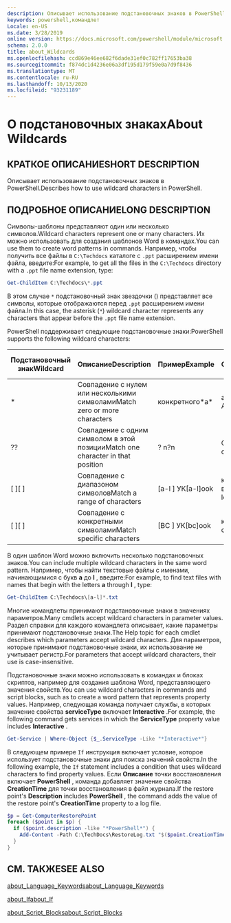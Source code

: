 ```yaml
---
description: Описывает использование подстановочных знаков в PowerShell.
keywords: powershell,командлет
Locale: en-US
ms.date: 3/28/2019
online version: https://docs.microsoft.com/powershell/module/microsoft.powershell.core/about/about_wildcards?view=powershell-6&WT.mc_id=ps-gethelp
schema: 2.0.0
title: about_Wildcards
ms.openlocfilehash: ccd869e46ee682f6dade31ef0c782ff17653ba38
ms.sourcegitcommit: f874dc1d4236e06a3df195d179f59e0a7d9f8436
ms.translationtype: MT
ms.contentlocale: ru-RU
ms.lasthandoff: 10/13/2020
ms.locfileid: "93231189"
---
```

# <a name="about-wildcards"></a><span data-ttu-id="e6702-104">О подстановочных знаках</span><span class="sxs-lookup"><span data-stu-id="e6702-104">About Wildcards</span></span>

## <a name="short-description"></a><span data-ttu-id="e6702-105">КРАТКОЕ ОПИСАНИЕ</span><span class="sxs-lookup"><span data-stu-id="e6702-105">SHORT DESCRIPTION</span></span>

<span data-ttu-id="e6702-106">Описывает использование подстановочных знаков в PowerShell.</span><span class="sxs-lookup"><span data-stu-id="e6702-106">Describes how to use wildcard characters in PowerShell.</span></span>

## <a name="long-description"></a><span data-ttu-id="e6702-107">ПОДРОБНОЕ ОПИСАНИЕ</span><span class="sxs-lookup"><span data-stu-id="e6702-107">LONG DESCRIPTION</span></span>

<span data-ttu-id="e6702-108">Символы-шаблоны представляют один или несколько символов.</span><span class="sxs-lookup"><span data-stu-id="e6702-108">Wildcard characters represent one or many characters.</span></span> <span data-ttu-id="e6702-109">Их можно использовать для создания шаблонов Word в командах.</span><span class="sxs-lookup"><span data-stu-id="e6702-109">You can use them to create word patterns in commands.</span></span> <span data-ttu-id="e6702-110">Например, чтобы получить все файлы в `C:\Techdocs` каталоге с `.ppt` расширением имени файла, введите:</span><span class="sxs-lookup"><span data-stu-id="e6702-110">For example, to get all the files in the `C:\Techdocs` directory with a `.ppt` file name extension, type:</span></span>

```powershell
Get-ChildItem C:\Techdocs\*.ppt
```

<span data-ttu-id="e6702-111">В этом случае `*` подстановочный знак звездочки () представляет все символы, которые отображаются перед `.ppt` расширением имени файла.</span><span class="sxs-lookup"><span data-stu-id="e6702-111">In this case, the asterisk (`*`) wildcard character represents any characters that appear before the `.ppt` file name extension.</span></span>

<span data-ttu-id="e6702-112">PowerShell поддерживает следующие подстановочные знаки:</span><span class="sxs-lookup"><span data-stu-id="e6702-112">PowerShell supports the following wildcard characters:</span></span>

|<span data-ttu-id="e6702-113">Подстановочный знак</span><span class="sxs-lookup"><span data-stu-id="e6702-113">Wildcard</span></span>|<span data-ttu-id="e6702-114">Описание</span><span class="sxs-lookup"><span data-stu-id="e6702-114">Description</span></span>               |<span data-ttu-id="e6702-115">Пример</span><span class="sxs-lookup"><span data-stu-id="e6702-115">Example</span></span> |<span data-ttu-id="e6702-116">Соответствует</span><span class="sxs-lookup"><span data-stu-id="e6702-116">Match</span></span>        |<span data-ttu-id="e6702-117">Нет совпадений</span><span class="sxs-lookup"><span data-stu-id="e6702-117">No Match</span></span>|
|--------|--------------------------|--------|-------------|--------|
|\*      |<span data-ttu-id="e6702-118">Совпадение с нулем или несколькими символами</span><span class="sxs-lookup"><span data-stu-id="e6702-118">Match zero or more characters</span></span> | <span data-ttu-id="e6702-119">конкретного\*</span><span class="sxs-lookup"><span data-stu-id="e6702-119">a\*</span></span>  | <span data-ttu-id="e6702-120">aA, AG, Apple</span><span class="sxs-lookup"><span data-stu-id="e6702-120">aA, ag, Apple</span></span> | <span data-ttu-id="e6702-121">банан</span><span class="sxs-lookup"><span data-stu-id="e6702-121">banana</span></span> |
|<span data-ttu-id="e6702-122">?</span><span class="sxs-lookup"><span data-stu-id="e6702-122">?</span></span>       |<span data-ttu-id="e6702-123">Совпадение с одним символом в этой позиции</span><span class="sxs-lookup"><span data-stu-id="e6702-123">Match one character in that position</span></span> | <span data-ttu-id="e6702-124">? n</span><span class="sxs-lookup"><span data-stu-id="e6702-124">?n</span></span> | <span data-ttu-id="e6702-125">Объект, в, на</span><span class="sxs-lookup"><span data-stu-id="e6702-125">an, in, on</span></span> | <span data-ttu-id="e6702-126">обнаружил</span><span class="sxs-lookup"><span data-stu-id="e6702-126">ran</span></span> |
|<span data-ttu-id="e6702-127">\[ \]</span><span class="sxs-lookup"><span data-stu-id="e6702-127">\[ \]</span></span>   |<span data-ttu-id="e6702-128">Совпадение с диапазоном символов</span><span class="sxs-lookup"><span data-stu-id="e6702-128">Match a range of characters</span></span> | <span data-ttu-id="e6702-129">\[a-l \] УК</span><span class="sxs-lookup"><span data-stu-id="e6702-129">\[a-l\]ook</span></span> | <span data-ttu-id="e6702-130">книга, Кука, взгляд</span><span class="sxs-lookup"><span data-stu-id="e6702-130">book, cook, look</span></span> | <span data-ttu-id="e6702-131">была</span><span class="sxs-lookup"><span data-stu-id="e6702-131">took</span></span> |
|<span data-ttu-id="e6702-132">\[ \]</span><span class="sxs-lookup"><span data-stu-id="e6702-132">\[ \]</span></span>   |<span data-ttu-id="e6702-133">Совпадение с конкретными символами</span><span class="sxs-lookup"><span data-stu-id="e6702-133">Match specific characters</span></span> | <span data-ttu-id="e6702-134">\[BC \] УК</span><span class="sxs-lookup"><span data-stu-id="e6702-134">\[bc\]ook</span></span> | <span data-ttu-id="e6702-135">книга, Кука</span><span class="sxs-lookup"><span data-stu-id="e6702-135">book, cook</span></span> | <span data-ttu-id="e6702-136">ключ</span><span class="sxs-lookup"><span data-stu-id="e6702-136">hook</span></span> |

<span data-ttu-id="e6702-137">В один шаблон Word можно включить несколько подстановочных знаков.</span><span class="sxs-lookup"><span data-stu-id="e6702-137">You can include multiple wildcard characters in the same word pattern.</span></span> <span data-ttu-id="e6702-138">Например, чтобы найти текстовые файлы с именами, начинающимися с букв **a** до **l** , введите:</span><span class="sxs-lookup"><span data-stu-id="e6702-138">For example, to find text files with names that begin with the letters **a** through **l** , type:</span></span>

```powershell
Get-ChildItem C:\Techdocs\[a-l]*.txt
```

<span data-ttu-id="e6702-139">Многие командлеты принимают подстановочные знаки в значениях параметров.</span><span class="sxs-lookup"><span data-stu-id="e6702-139">Many cmdlets accept wildcard characters in parameter values.</span></span> <span data-ttu-id="e6702-140">Раздел справки для каждого командлета описывает, какие параметры принимают подстановочные знаки.</span><span class="sxs-lookup"><span data-stu-id="e6702-140">The Help topic for each cmdlet describes which parameters accept wildcard characters.</span></span> <span data-ttu-id="e6702-141">Для параметров, которые принимают подстановочные знаки, их использование не учитывает регистр.</span><span class="sxs-lookup"><span data-stu-id="e6702-141">For parameters that accept wildcard characters, their use is case-insensitive.</span></span>

<span data-ttu-id="e6702-142">Подстановочные знаки можно использовать в командах и блоках скриптов, например для создания шаблона Word, представляющего значения свойств.</span><span class="sxs-lookup"><span data-stu-id="e6702-142">You can use wildcard characters in commands and script blocks, such as to create a word pattern that represents property values.</span></span> <span data-ttu-id="e6702-143">Например, следующая команда получает службы, в которых значение свойства **serviceType** включает **Interactive** .</span><span class="sxs-lookup"><span data-stu-id="e6702-143">For example, the following command gets services in which the **ServiceType** property value includes **Interactive** .</span></span>

```powershell
Get-Service | Where-Object {$_.ServiceType -Like "*Interactive*"}
```

<span data-ttu-id="e6702-144">В следующем примере `If` инструкция включает условие, которое использует подстановочные знаки для поиска значений свойств.</span><span class="sxs-lookup"><span data-stu-id="e6702-144">In the following example, the `If` statement includes a condition that uses wildcard characters to find property values.</span></span> <span data-ttu-id="e6702-145">Если **Описание** точки восстановления включает **PowerShell** , команда добавляет значение свойства **CreationTime** для точки восстановления в файл журнала.</span><span class="sxs-lookup"><span data-stu-id="e6702-145">If the restore point's **Description** includes **PowerShell** , the command adds the value of the restore point's **CreationTime** property to a log file.</span></span>

```powershell
$p = Get-ComputerRestorePoint
foreach ($point in $p) {
  if ($point.description -like "*PowerShell*") {
    Add-Content -Path C:\TechDocs\RestoreLog.txt "$($point.CreationTime)"
  }
}
```

## <a name="see-also"></a><span data-ttu-id="e6702-146">СМ. ТАКЖЕ</span><span class="sxs-lookup"><span data-stu-id="e6702-146">SEE ALSO</span></span>

[<span data-ttu-id="e6702-147">about_Language_Keywords</span><span class="sxs-lookup"><span data-stu-id="e6702-147">about_Language_Keywords</span></span>](about_Language_Keywords.md)

[<span data-ttu-id="e6702-148">about_If</span><span class="sxs-lookup"><span data-stu-id="e6702-148">about_If</span></span>](about_If.md)

[<span data-ttu-id="e6702-149">about_Script_Blocks</span><span class="sxs-lookup"><span data-stu-id="e6702-149">about_Script_Blocks</span></span>](about_Script_Blocks.md)

